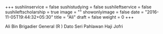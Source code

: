 +++
sushiinservice = false
sushistudying = false
sushileftservice = false
sushileftscholarship = true
image = ""
showonlyimage = false
date = "2016-11-05T19:44:32+05:30"
title = "Ali"
draft = false
weight = 0
+++

Ali Bin Brigadier General (R ) Dato Seri Pahlawan Haji Jofri